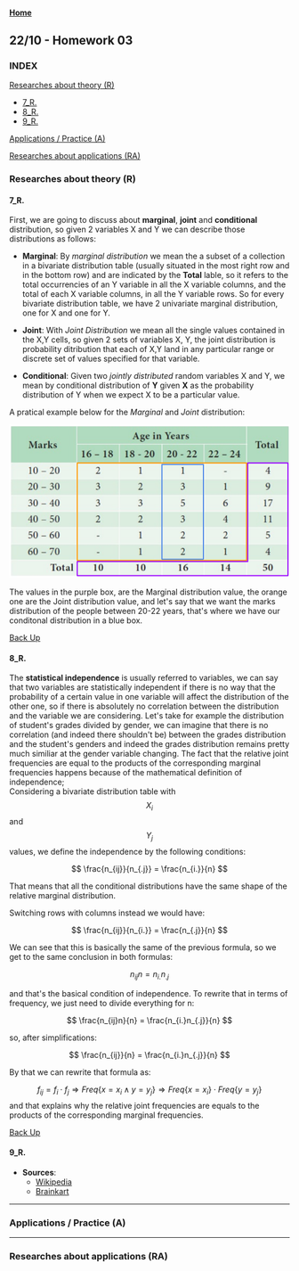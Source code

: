 <script src="https://cdn.mathjax.org/mathjax/latest/MathJax.js?config=TeX-AMS-MML_HTMLorMML" type="text/javascript"></script>

#### [Home](/index.md)

## 22/10 - Homework 03

### INDEX
[Researches about theory (R)](#researches-about-theory-r)
 - [7_R.](#7_r)
 - [8_R.](#8_r)
 - [9_R.](#9_r)
 
[Applications / Practice (A)](#applications--practice-a)

[Researches about applications (RA)](#researches-about-applications-ra)


### Researches about theory (R)  

#### 7_R. 
First, we are going to discuss about **marginal**, **joint** and **conditional** distribution, so given 2 variables X and Y we can describe those distributions as follows:
 - **Marginal**: By *marginal distribution* we mean the a subset of a collection in a bivariate distribution table (usually situated in the most right row and in the bottom row) and are indicated by the **Total** lable, so it refers to the total occurrencies of an Y variable in all the X variable columns, and the total of each X variable columns, in all the Y variable rows. So for every bivariate distribution table, we have 2 univariate marginal distribution, one for X and one for Y.

 - **Joint**: With *Joint Distribution* we mean all the single values contained in the X,Y cells, so given 2 sets of variables X, Y, the joint distribution is  probability ditribution that each of X,Y land in any particular range or discrete set of values specified for that variable.

 - **Conditional**: Given two *jointly distributed* 
random variables X and Y, we mean by conditional distribution of **Y** given **X** as the probability distribution of Y when we expect X to be a particular value.

A pratical example below for the *Marginal* and *Joint* distribution:

![Brainkart Example](/images/hw03/7_r.png)

The values in the purple box, are the Marginal distribution value, the orange one are the Joint distribution value, and let's say that we want the marks distribution of the people between 20-22 years, that's where we have our conditonal distribution in a blue box. 

[Back Up](#index)  

#### 8_R.  
The **statistical independence** is usually referred to variables, we can say that two variables are statistically independent if there is no way that the probability of a certain value in one variable will affect the distribution of the other one, so if there is absolutely no correlation between the distribution and the variable we are considering. Let's take for example the distribution of student's grades divided by gender, we can imagine that there is no correlation (and indeed there shouldn't be) between the grades distribution and the student's genders and indeed the grades distribution remains pretty much similiar at the gender variable changing. The fact that the relative joint frequencies are equal to the products of the corresponding marginal frequencies happens because of the mathematical definition of independence;  
Considering a bivariate distribution table with $$X_{i}$$ and $$Y_{j}$$ values, we define the independence by the following conditions:

$$
\frac{n_{ij}}{n_{.j}} = \frac{n_{i.}}{n}
$$

That means that all the conditional distributions have the same shape of the relative marginal distribution.

Switching rows with columns instead we would have:

$$
\frac{n_{ij}}{n_{i.}} = \frac{n_{.j}}{n}
$$

We can see that this is basically the same of the previous formula, so we get to the same conclusion in both formulas:

$$
n_{ij}n = n_{i.}n_{.j}
$$

and that's the basical condition of independence.
To rewrite that in terms of frequency, we just need to  divide everything for n:

$$
\frac{n_{ij}n}{n} = \frac{n_{i.}n_{.j}}{n}
$$

so, after simplifications:

$$
\frac{n_{ij}}{n} = \frac{n_{i.}n_{.j}}{n}
$$

By that we can rewrite that formula as:

$$
f_{ij} = f_{i}\cdot f_{j} \Rightarrow
Freq\left\{ x=x_{i} \wedge y=y_{j}\right\} \Rightarrow 
Freq\left\{x=x_{i}\right\} \cdot Freq\left\{ y=y_{j}\right\}
$$
and that explains why the relative joint frequencies are equals to the products of the corresponding marginal frequencies.

[Back Up](#index)

#### 9_R.



 - **Sources**:
    - [Wikipedia](https://en.wikipedia.org/wiki/Marginal_distribution)
    - [Brainkart](http://www.brainkart.com/article/Bivariate-Frequency-Distributions_35069)
 
 ---
 
### Applications / Practice (A)  

---

### Researches about applications (RA)
